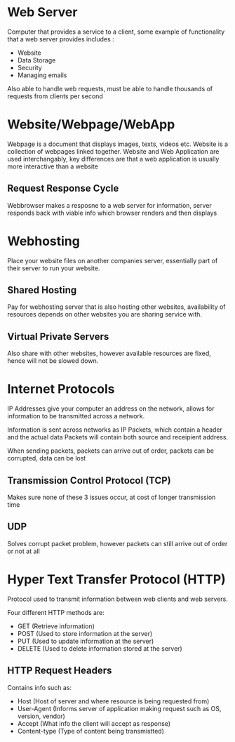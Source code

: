 # Web Server

Computer that provides a service to a client, some example of functionality that a web server provides includes :
* Website
* Data Storage
* Security
* Managing emails

Also able to handle web requests, must be able to handle thousands of requests from clients per second

# Website/Webpage/WebApp

Webpage is a document that displays images, texts, videos etc.
Website is a collection of webpages linked together.
Website and Web Application are used interchangably, key differences are that a web application is usually more interactive than a website 


## Request Response Cycle

Webbrowser makes a resposne to a web server for information, server responds back with viable info which browser renders and then displays

# Webhosting

Place your website files on another companies server, essentially part of their server to run your website.

## Shared Hosting

Pay for webhosting server that is also hosting other websites, availability of resources depends on other websites you are sharing service with.

## Virtual Private Servers

Also share with other websites, however available resources are fixed, hence will not be slowed down.

# Internet Protocols

IP Addresses give your computer an address on the network, allows for information to be transmitted across a network.

Information is sent across networks as IP Packets, which contain a header and the actual data
Packets will contain both source and receipient address. 

When sending packets, packets can arrive out of order, packets can be corrupted, data can be lost 

## Transmission Control Protocol (TCP)

Makes sure none of these 3 issues occur, at cost of longer transmission time

## UDP

Solves corrupt packet problem, however packets can still arrive out of order or not at all 

# Hyper Text Transfer Protocol (HTTP)
    
Protocol used to transmit information between web clients and web servers. 

Four different HTTP methods are:
* GET (Retrieve information)
* POST (Used to store information at the server)
* PUT (Used to update information at the server)
* DELETE (Used to delete information stored at the server)

## HTTP Request Headers

Contains info such as:
* Host (Host of server and where resource is being requested from)
* User-Agent (Informs server of application making request such as OS, version, vendor)
* Accept (What info the client will accept as response)
* Content-type (Type of content being transmistted)

    
